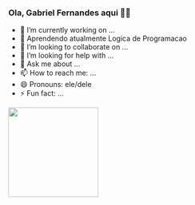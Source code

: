 ### Ola, Gabriel Fernandes aqui 🐱‍👤

- 🔭 I’m currently working on ...
- 🌱 Aprendendo atualmente Logica de Programacao
- 👯 I’m looking to collaborate on ...
- 🤔 I’m looking for help with ...
- 💬 Ask me about ...
- 📫 How to reach me: ...
- 😄 Pronouns: ele/dele
- ⚡ Fun fact: ...
 <div>
  <a href="https://github.com/llgabb">
  <img height="180em" src="https://github-readme-stats.vercel.app/api?username=llgabb&show_icons=true&theme=dark&include_all_commits=true&count_private=true"/>
</div>
